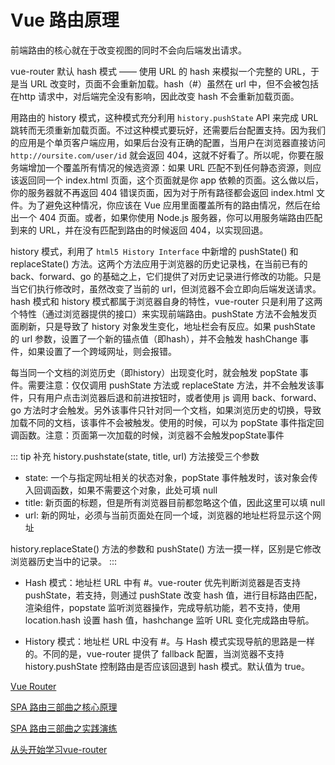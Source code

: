 # Vue 路由原理

前端路由的核心就在于改变视图的同时不会向后端发出请求。

vue-router 默认 hash 模式 —— 使用 URL 的 hash 来模拟一个完整的 URL，于是当 URL 改变时，页面不会重新加载。hash（#）虽然在 url 中，但不会被包括在http 请求中，对后端完全没有影响，因此改变 hash 不会重新加载页面。

用路由的 history 模式，这种模式充分利用 `history.pushState` API 来完成 URL 跳转而无须重新加载页面。不过这种模式要玩好，还需要后台配置支持。因为我们的应用是个单页客户端应用，如果后台没有正确的配置，当用户在浏览器直接访问 `http://oursite.com/user/id` 就会返回 404，这就不好看了。所以呢，你要在服务端增加一个覆盖所有情况的候选资源：如果 URL 匹配不到任何静态资源，则应该返回同一个 index.html 页面，这个页面就是你 app 依赖的页面。这么做以后，你的服务器就不再返回 404 错误页面，因为对于所有路径都会返回 index.html 文件。为了避免这种情况，你应该在 Vue 应用里面覆盖所有的路由情况，然后在给出一个 404 页面。或者，如果你使用 Node.js 服务器，你可以用服务端路由匹配到来的 URL，并在没有匹配到路由的时候返回 404，以实现回退。

history 模式，利用了 `html5 History Interface` 中新增的 pushState() 和 replaceState() 方法。这两个方法应用于浏览器的历史记录栈，在当前已有的 back、forward、go 的基础之上，它们提供了对历史记录进行修改的功能。只是当它们执行修改时，虽然改变了当前的 url，但浏览器不会立即向后端发送请求。hash 模式和 history 模式都属于浏览器自身的特性，vue-router 只是利用了这两个特性（通过浏览器提供的接口）来实现前端路由。pushState 方法不会触发页面刷新，只是导致了 history 对象发生变化，地址栏会有反应。如果 pushState 的 url 参数，设置了一个新的锚点值（即hash），并不会触发 hashChange 事件，如果设置了一个跨域网址，则会报错。

每当同一个文档的浏览历史（即history）出现变化时，就会触发 popState 事件。需要注意：仅仅调用 pushState 方法或 replaceState 方法，并不会触发该事件，只有用户点击浏览器后退和前进按钮时，或者使用 js 调用 back、forward、go 方法时才会触发。另外该事件只针对同一个文档，如果浏览历史的切换，导致加载不同的文档，该事件不会被触发。使用的时候，可以为 popState 事件指定回调函数。注意：页面第一次加载的时候，浏览器不会触发popState事件


::: tip 补充
history.pushstate(state, title, url) 方法接受三个参数

- state: 一个与指定网址相关的状态对象，popState 事件触发时，该对象会传入回调函数，如果不需要这个对象，此处可填 null
- title: 新页面的标题，但是所有浏览器目前都忽略这个值，因此这里可以填 null
- url: 新的网址，必须与当前页面处在同一个域，浏览器的地址栏将显示这个网址

history.replaceState() 方法的参数和 pushState() 方法一摸一样，区别是它修改浏览器历史当中的记录。
:::

- Hash 模式：地址栏 URL 中有 #。vue-router 优先判断浏览器是否支持 pushState，若支持，则通过 pushState 改变 hash 值，进行目标路由匹配，渲染组件，popstate 监听浏览器操作，完成导航功能，若不支持，使用 location.hash 设置 hash 值，hashchange 监听 URL 变化完成路由导航。

- History 模式：地址栏 URL 中没有 #。与 Hash 模式实现导航的思路是一样的。不同的是，vue-router 提供了 fallback 配置，当浏览器不支持 history.pushState 控制路由是否应该回退到 hash 模式。默认值为 true。


[Vue Router](https://router.vuejs.org/zh/)

[SPA 路由三部曲之核心原理](https://jelly.jd.com/article/5fa4ab6b9475df015078635a?tunnel=tunnel_default)

[SPA 路由三部曲之实践演练](https://jelly.jd.com/article/602e3bf661dbb7014cffbe7a?tunnel=tunnel_default)

[从头开始学习vue-router](https://github.com/ljianshu/Blog/issues/39)